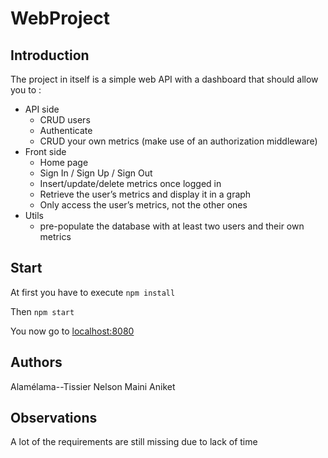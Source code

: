 # WebProject

## Introduction

The project in itself is a simple web API with a dashboard that should allow you to :

* API side 
  - CRUD users 
  - Authenticate
  - CRUD your own metrics (make use of an authorization middleware)
* Front side
  - Home page
  - Sign In / Sign Up / Sign Out
  - Insert/update/delete metrics once logged in
  - Retrieve the user’s metrics and display it in a graph
  - Only access the user’s metrics, not the other ones
* Utils 
  - pre-populate the database with at least two users and their own metrics


## Start

At first you have to execute 
`npm install`

Then 
`npm start`

You now go to [localhost:8080](http://localhost:8080)

## Authors

Alamélama--Tissier Nelson
Maini Aniket

## Observations
A lot of the requirements are still missing due to lack of time
